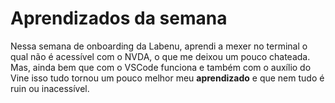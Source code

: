 # Aprendizados da semana
Nessa semana de onboarding da Labenu, aprendi a mexer no terminal o qual não é acessível com o NVDA, o que me deixou um pouco chateada. 
Mas, ainda bem que com o VSCode funciona e também com o auxílio do Vine isso tudo tornou um pouco melhor meu **aprendizado** e que  nem tudo é ruin ou inacessível.